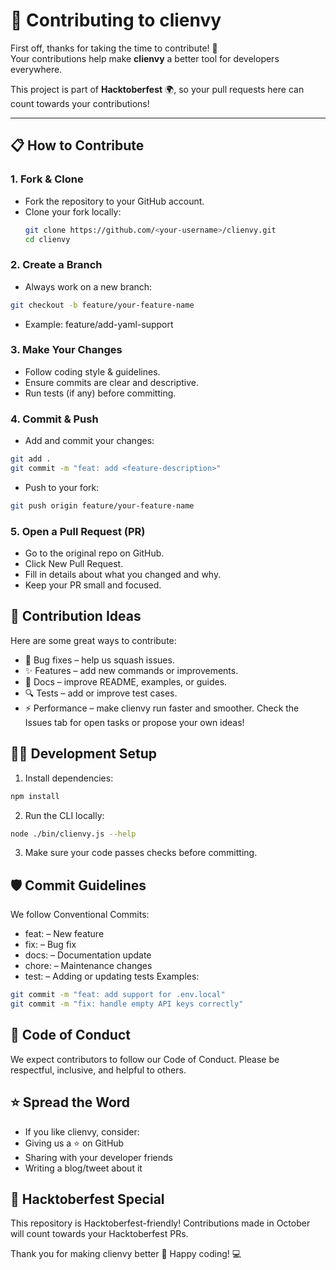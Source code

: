 # 🤝 Contributing to clienvy

First off, thanks for taking the time to contribute! 🎉  
Your contributions help make **clienvy** a better tool for developers everywhere.  

This project is part of **Hacktoberfest** 🌍, so your pull requests here can count towards your contributions!

---

## 📋 How to Contribute

### 1. Fork & Clone
- Fork the repository to your GitHub account.
- Clone your fork locally:
  ```bash
  git clone https://github.com/<your-username>/clienvy.git
  cd clienvy
  ```
 ### 2. Create a Branch
- Always work on a new branch:
```bash
git checkout -b feature/your-feature-name
```
- Example: feature/add-yaml-support

### 3. Make Your Changes
- Follow coding style & guidelines.
- Ensure commits are clear and descriptive.
- Run tests (if any) before committing.

### 4. Commit & Push
- Add and commit your changes:
```bash
git add .
git commit -m "feat: add <feature-description>"
```
- Push to your fork:
```bash
git push origin feature/your-feature-name
```
### 5. Open a Pull Request (PR)
- Go to the original repo on GitHub.
- Click New Pull Request.
- Fill in details about what you changed and why.
- Keep your PR small and focused.

## 🚀 Contribution Ideas
Here are some great ways to contribute:
- 🐞 Bug fixes – help us squash issues.
- ✨ Features – add new commands or improvements.
- 📖 Docs – improve README, examples, or guides.
- 🔍 Tests – add or improve test cases.
- ⚡ Performance – make clienvy run faster and smoother.
Check the Issues tab for open tasks or propose your own ideas!


## 🧑‍💻 Development Setup

1. Install dependencies:
```bash
npm install
```
2. Run the CLI locally:
```bash
node ./bin/clienvy.js --help
```
3. Make sure your code passes checks before committing.


## 🛡️ Commit Guidelines

We follow Conventional Commits:
- feat: – New feature
- fix: – Bug fix
- docs: – Documentation update
- chore: – Maintenance changes
- test: – Adding or updating tests
Examples:
```bash
git commit -m "feat: add support for .env.local"
git commit -m "fix: handle empty API keys correctly"
```


## 🧼 Code of Conduct
We expect contributors to follow our Code of Conduct.
Please be respectful, inclusive, and helpful to others.


## ⭐ Spread the Word
- If you like clienvy, consider:
- Giving us a ⭐ on GitHub
- Sharing with your developer friends
- Writing a blog/tweet about it


## 🎉 Hacktoberfest Special

This repository is Hacktoberfest-friendly!
Contributions made in October will count towards your Hacktoberfest PRs.

Thank you for making clienvy better 🙌
Happy coding! 💻


